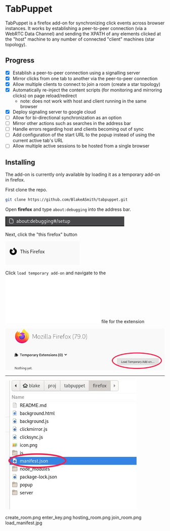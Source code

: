 # TabPuppet

TabPuppet is a firefox add-on for synchronizing click events across browser instances. 
It works by establishing a peer-to-peer connection (via a WebRTC Data Channel) and sending 
the XPATH of any elements clicked at the "host" machine to any number of connected "client" machines (star topology).

## Progress

- [x] Establish a peer-to-peer connection using a signalling server
- [x] Mirror clicks from one tab to another via the peer-to-peer connection
- [x] Allow multiple clients to connect to join a room (create a star topology)
- [x] Automatically re-inject the content scripts (for monitoring and mirroring clicks) on page reload/redirect
    - note: does not work with host and client running in the same browser
- [x] Deploy signaling server to google cloud
- [ ] Allow for bi-directional synchronization as an option 
- [ ] Mirror other actions such as searches in the address bar
- [ ] Handle errors regarding host and clients becoming out of sync
- [ ] Add configuration of the start URL to the popup instead of using the current active tab's URL
- [ ] Allow multiple active sessions to be hosted from a single browser

## Installing

The add-on is currently only available by loading it as a temporary add-on in firefox.

First clone the repo.

```sh
git clone https://github.com/BlakeASmith/tabpuppet.git
```

Open **firefox** and type `about:debugging` into the address bar.

![](docs/images/about_debugging.jpg)

Next, click the "this firefox" button

![](docs/images/this_firefox.png)

Click `load temporary add-on` and navigate to the ![manifest.json](firefox/manifest.json) file for the extension

![](docs/images/load_temp_addon.jpg)

-----

![](docs/images/load_manifest.jpg)


create_room.png
enter_key.png
hosting_room.png
join_room.png
load_manifest.jpg



